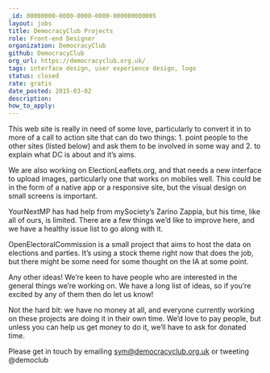 ```yaml
---
_id: 00000000-0000-0000-0000-000000000005
layout: jobs
title: DemocracyClub Projects
role: Front-end Designer
organization: DemocracyClub
github: DemocracyClub
org_url: https://democracyclub.org.uk/
tags: interface design, user experience design, logo
status: closed
rate: gratis
date_posted: 2015-03-02
description:
how_to_apply:
---
```


This web site is really in need of some love, particularly to convert it in to more of a call to action site that can do two things: 1. point people to the other sites (listed below) and ask them to be involved in some way and 2. to explain what DC is about and it’s aims.

We are also working on ElectionLeaflets.org, and that needs a new interface to upload images, particularly one that works on mobiles well. This could be in the form of a native app or a responsive site, but the visual design on small screens is important.

YourNextMP has had help from mySociety’s Zarino Zappia, but his time, like all of ours, is limited. There are a few things we’d like to improve here, and we have a healthy issue list to go along with it.

OpenElectoralCommission is a small project that aims to host the data on elections and parties. It’s using a stock theme right now that does the job, but there might be some need for some thought on the IA at some point.

Any other ideas! We’re keen to have people who are interested in the general things we’re working on. We have a long list of ideas, so if you’re excited by any of them then do let us know!

Not the hard bit: we have no money at all, and everyone currently working on these projects are doing it in their own time. We’d love to pay people, but unless you can help us get money to do it, we’ll have to ask for donated time.

Please get in touch by emailing sym@democracyclub.org.uk or tweeting @democlub
